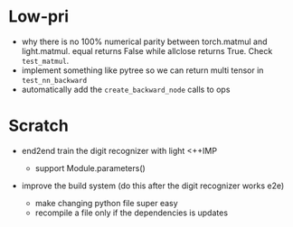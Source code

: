 # Low-pri
- why there is no 100% numerical parity between torch.matmul and light.matmul. equal returns False while allclose returns True. Check `test_matmul`.
- implement something like pytree so we can return multi tensor in `test_nn_backward`
- automatically add the `create_backward_node` calls to ops

# Scratch
- end2end train the digit recognizer with light <++IMP
  - support Module.parameters()

- improve the build system (do this after the digit recognizer works e2e)
  - make changing python file super easy
  - recompile a file only if the dependencies is updates
